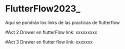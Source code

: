 # FlutterFlow2023_
Aquí se pondrán los links de las practicas de flutterflow

#Act 2 Drower en flutterFlow
link: xxxxxxxxx

#Act 3 Drawer en flutter flow
link: xxxxxxx
